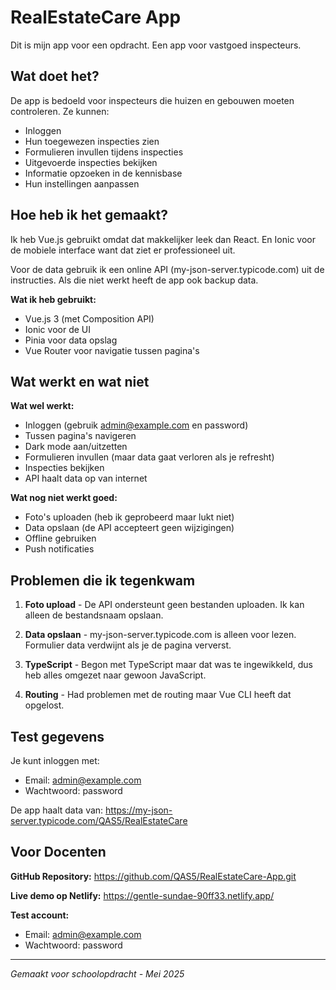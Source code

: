 # RealEstateCare App

Dit is mijn app voor een opdracht. Een app voor vastgoed inspecteurs.

## Wat doet het?

De app is bedoeld voor inspecteurs die huizen en gebouwen moeten controleren. Ze kunnen:
- Inloggen 
- Hun toegewezen inspecties zien
- Formulieren invullen tijdens inspecties
- Uitgevoerde inspecties bekijken
- Informatie opzoeken in de kennisbase
- Hun instellingen aanpassen

## Hoe heb ik het gemaakt?

Ik heb Vue.js gebruikt omdat dat makkelijker leek dan React. En Ionic voor de mobiele interface want dat ziet er professioneel uit.

Voor de data gebruik ik een online API (my-json-server.typicode.com) uit de instructies. Als die niet werkt heeft de app ook backup data.

**Wat ik heb gebruikt:**
- Vue.js 3 (met Composition API)
- Ionic voor de UI
- Pinia voor data opslag
- Vue Router voor navigatie tussen pagina's

## Wat werkt en wat niet

**Wat wel werkt:**
- Inloggen (gebruik admin@example.com en password)
- Tussen pagina's navigeren
- Dark mode aan/uitzetten
- Formulieren invullen (maar data gaat verloren als je refresht)
- Inspecties bekijken
- API haalt data op van internet

**Wat nog niet werkt goed:**
- Foto's uploaden (heb ik geprobeerd maar lukt niet)
- Data opslaan (de API accepteert geen wijzigingen)
- Offline gebruiken
- Push notificaties

## Problemen die ik tegenkwam

1. **Foto upload** - De API ondersteunt geen bestanden uploaden. Ik kan alleen de bestandsnaam opslaan.

2. **Data opslaan** - my-json-server.typicode.com is alleen voor lezen. Formulier data verdwijnt als je de pagina ververst.

3. **TypeScript** - Begon met TypeScript maar dat was te ingewikkeld, dus heb alles omgezet naar gewoon JavaScript.

4. **Routing** - Had problemen met de routing maar Vue CLI heeft dat opgelost.

## Test gegevens

Je kunt inloggen met:
- Email: admin@example.com  
- Wachtwoord: password

De app haalt data van: https://my-json-server.typicode.com/QAS5/RealEstateCare

## Voor Docenten 

**GitHub Repository:** https://github.com/QAS5/RealEstateCare-App.git

**Live demo op Netlify:** https://gentle-sundae-90ff33.netlify.app/

**Test account:**
- Email: admin@example.com
- Wachtwoord: password

---

*Gemaakt voor schoolopdracht - Mei 2025*
